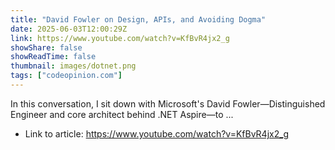 ```yaml
---
title: "David Fowler on Design, APIs, and Avoiding Dogma"
date: 2025-06-03T12:00:29Z
link: https://www.youtube.com/watch?v=KfBvR4jx2_g
showShare: false
showReadTime: false
thumbnail: images/dotnet.png
tags: ["codeopinion.com"]
---
```

In this conversation, I sit down with Microsoft's David Fowler—Distinguished Engineer and core architect behind .NET Aspire—to ...

- Link to article: https://www.youtube.com/watch?v=KfBvR4jx2_g